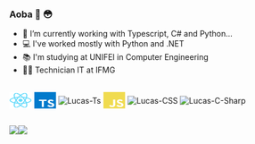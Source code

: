 ### Aoba 👋 :flushed:

- 🌱 I’m currently working with Typescript, C# and Python...
- 💻 I've worked mostly with Python and .NET
- :books: I'm studying at UNIFEI in Computer Engineering
- :man_student: Technician IT at IFMG

<div style="display: inline_block"><br>
 <img align="center" alt="Lucas-React" height="30" width="40" src="https://raw.githubusercontent.com/devicons/devicon/master/icons/react/react-original.svg">
 <img align="center" alt="Lucas-Ts" height="30" width="40" src="https://raw.githubusercontent.com/devicons/devicon/master/icons/typescript/typescript-plain.svg">
  <img align="center" alt="Lucas-Ts" height="40" width="40"src="https://cdn.jsdelivr.net/gh/devicons/devicon@latest/icons/nodejs/nodejs-original-wordmark.svg" />
  <img align="center" alt="Lucas-Js" height="30" width="40" src="https://raw.githubusercontent.com/devicons/devicon/master/icons/javascript/javascript-plain.svg">
  <img align="center" alt="Lucas-CSS" height="40" width="40" src="https://cdn.jsdelivr.net/gh/devicons/devicon@latest/icons/python/python-original.svg" />
  <img align="center" alt="Lucas-C-Sharp" height="40" width="40" src="https://cdn.jsdelivr.net/gh/devicons/devicon@latest/icons/csharp/csharp-original.svg" />
</div>
 
## 

<div style="display: flex">
 <a href="https://api.whatsapp.com/send/?phone=%2B5533998076743&text&type=phone_number&app_absent=0">
  <img src="https://img.shields.io/badge/WhatsApp-25D366?style=for-the-badge&logo=whatsapp&logoColor=white" />
 </a>
  <a href="https://www.linkedin.com/in/lucas-rocha-fernandes-224927187">
  <img src="https://img.shields.io/badge/LinkedIn-0077B5?style=for-the-badge&logo=linkedin&logoColor=white" />
 </a>
</div>


